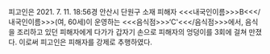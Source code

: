 피고인은 2021. 7. 11. 18:56경 안산시 단원구 소재 피해자 <<<내국인이름>>>B<<</내국인이름>>>(여, 60세)이 운영하는 <<<음식점>>>‘C'<<</음식점>>>에서, 음식을 조리하고 있던 피해자에게 다가가 갑자기 손으로 피해자의 엉덩이를 3회에 걸쳐 만졌다.
이로써 피고인은 피해자를 강제로 추행하였다.